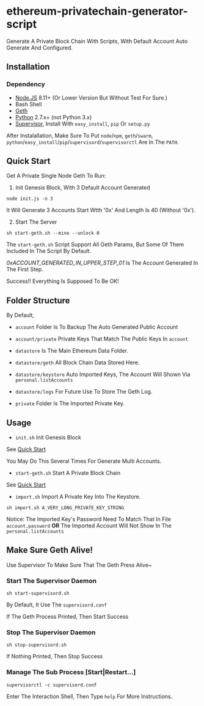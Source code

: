 ethereum-privatechain-generator-script
===

Generate A Private Block Chain With Scripts, With Default Account Auto Generate And Configured.

## Installation

### Dependency

* [Node.JS](https://nodejs.org/en/download/) 8.11+ (Or Lower Version But Without Test For Sure.)
* Bash Shell
* [Geth](https://geth.ethereum.org/downloads/)
* [Python](https://www.python.org/downloads/) 2.7.x+ (not Python 3.x)
* [Supervisor](https://pypi.org/project/supervisor/), Install With `easy_install`, `pip` Or `setup.py`

After Instalallation, Make Sure To Put `node`/`npm`, `geth`/`swarm`, 
`python`/`easy_install`/`pip`/`supervisord`/`supervisorctl` Are In The `PATH`.

## Quick Start

Get A Private Single Node Geth To Run:

1. Init Genesis Block, With 3 Default Account Generated

`node init.js -n 3`

It Will Generate 3 Accounts Start Wtth '0x' And Length Is 40 (Without '0x').

2. Start The Server

`sh start-geth.sh --mine --unlock 0`

The `start-geth.sh` Script Support All Geth Params, But Some Of Them Included In The Script By Default.

_0xACCOUNT_GENERATED_IN_UPPER_STEP_01_ Is The Account Generated In The First Step.

Success!! Everything Is Supposed To Be OK!


## Folder Structure

By Default, 

* `account` Folder Is To Backup The Auto Generated Public Account

* `account/private` Private Keys That Match The Public Keys In `account`

* `datastore` Is The Main Ethereum Data Folder.

* `datastore/geth` All Block Chain Data Stored Here.

* `datastore/keystore` Auto Imported Keys, The Account Will Shown Via `personal.listAccounts`

* `datastore/logs` For Future Use To Store The Geth Log.

* `private` Folder Is The Imported Private Key.


## Usage

* `init.sh` Init Genesis Block

See [Quick Start](#quick-start)

You May Do This Several Times For Generate Multi Accounts.

* `start-geth.sh` Start A Private Block Chain

See [Quick Start](#quick-start)

* `import.sh` Import A Private Key Into The Keystore.

`sh import.sh A_VERY_LONG_PRIVATE_KEY_STRING`

Notice: The Imported Key's Password Need To Match That In File `account.password` 
**OR** The Imported Account Will Not Show In The `personal.listAccounts`



## Make Sure Geth Alive!

Use Supervisor To Make Sure That The Geth Press Alive~

### Start The Supervisor Daemon

```sh start-supervisord.sh```

By Default, It Use The `supervisord.conf`

If The Geth Process Printed, Then Start Success

### Stop The Supervisor Daemon

```sh stop-supervisord.sh```

If Nothing Printed, Then Stop Success

### Manage The Sub Process [Start|Restart...]

```supervisorctl -c supervisord.conf```

Enter The Interaction Shell, Then Type `help` For More Instructions.




